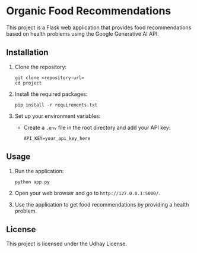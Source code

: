 # Organic Food Recommendations

This project is a Flask web application that provides food recommendations based on health problems using the Google Generative AI API.

## Installation

1. Clone the repository:

   ```
   git clone <repository-url>
   cd project
   ```

2. Install the required packages:

   ```
   pip install -r requirements.txt
   ```

3. Set up your environment variables:
   - Create a `.env` file in the root directory and add your API key:
     ```
     API_KEY=your_api_key_here
     ```

## Usage

1. Run the application:

   ```
   python app.py
   ```

2. Open your web browser and go to `http://127.0.0.1:5000/`.

3. Use the application to get food recommendations by providing a health problem.

## License

This project is licensed under the Udhay License.
